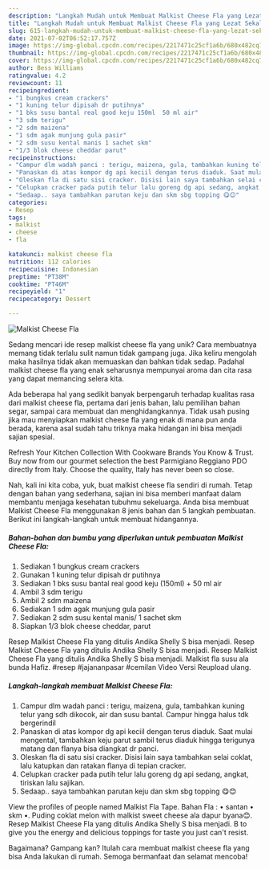 ```yaml
---
description: "Langkah Mudah untuk Membuat Malkist Cheese Fla yang Lezat Sekali"
title: "Langkah Mudah untuk Membuat Malkist Cheese Fla yang Lezat Sekali"
slug: 615-langkah-mudah-untuk-membuat-malkist-cheese-fla-yang-lezat-sekali
date: 2021-07-02T06:52:17.757Z
image: https://img-global.cpcdn.com/recipes/2217471c25cf1a6b/680x482cq70/malkist-cheese-fla-foto-resep-utama.jpg
thumbnail: https://img-global.cpcdn.com/recipes/2217471c25cf1a6b/680x482cq70/malkist-cheese-fla-foto-resep-utama.jpg
cover: https://img-global.cpcdn.com/recipes/2217471c25cf1a6b/680x482cq70/malkist-cheese-fla-foto-resep-utama.jpg
author: Bess Williams
ratingvalue: 4.2
reviewcount: 11
recipeingredient:
- "1 bungkus cream crackers"
- "1 kuning telur dipisah dr putihnya"
- "1 bks susu bantal real good keju 150ml  50 ml air"
- "3 sdm terigu"
- "2 sdm maizena"
- "1 sdm agak munjung gula pasir"
- "2 sdm susu kental manis 1 sachet skm"
- "1/3 blok cheese cheddar parut"
recipeinstructions:
- "Campur dlm wadah panci : terigu, maizena, gula, tambahkan kuning telur yang sdh dikocok, air dan susu bantal. Campur hingga halus tdk bergerindil"
- "Panaskan di atas kompor dg api keciil dengan terus diaduk. Saat mulai mengental, tambahkan keju parut sambil terus diaduk hingga terigunya matang dan flanya bisa diangkat dr panci."
- "Oleskan fla di satu sisi cracker. Disisi lain saya tambahkan selai coklat, lalu katupkan dan ratakan flanya di tepian cracker."
- "Celupkan cracker pada putih telur lalu goreng dg api sedang, angkat, tiriskan lalu sajikan."
- "Sedaap.. saya tambahkan parutan keju dan skm sbg topping 😋😊"
categories:
- Resep
tags:
- malkist
- cheese
- fla

katakunci: malkist cheese fla 
nutrition: 112 calories
recipecuisine: Indonesian
preptime: "PT38M"
cooktime: "PT46M"
recipeyield: "1"
recipecategory: Dessert

---
```



![Malkist Cheese Fla](https://img-global.cpcdn.com/recipes/2217471c25cf1a6b/680x482cq70/malkist-cheese-fla-foto-resep-utama.jpg)

Sedang mencari ide resep malkist cheese fla yang unik? Cara membuatnya memang tidak terlalu sulit namun tidak gampang juga. Jika keliru mengolah maka hasilnya tidak akan memuaskan dan bahkan tidak sedap. Padahal malkist cheese fla yang enak seharusnya mempunyai aroma dan cita rasa yang dapat memancing selera kita.

Ada beberapa hal yang sedikit banyak berpengaruh terhadap kualitas rasa dari malkist cheese fla, pertama dari jenis bahan, lalu pemilihan bahan segar, sampai cara membuat dan menghidangkannya. Tidak usah pusing jika mau menyiapkan malkist cheese fla yang enak di mana pun anda berada, karena asal sudah tahu triknya maka hidangan ini bisa menjadi sajian spesial.

Refresh Your Kitchen Collection With Cookware Brands You Know &amp; Trust. Buy now from our gourmet selection the best Parmigiano Reggiano PDO directly from Italy. Choose the quality, Italy has never been so close.


Nah, kali ini kita coba, yuk, buat malkist cheese fla sendiri di rumah. Tetap dengan bahan yang sederhana, sajian ini bisa memberi manfaat dalam membantu menjaga kesehatan tubuhmu sekeluarga. Anda bisa membuat Malkist Cheese Fla menggunakan 8 jenis bahan dan 5 langkah pembuatan. Berikut ini langkah-langkah untuk membuat hidangannya.

<!--inarticleads1-->

##### Bahan-bahan dan bumbu yang diperlukan untuk pembuatan Malkist Cheese Fla:

1. Sediakan 1 bungkus cream crackers
1. Gunakan 1 kuning telur dipisah dr putihnya
1. Sediakan 1 bks susu bantal real good keju (150ml) + 50 ml air
1. Ambil 3 sdm terigu
1. Ambil 2 sdm maizena
1. Sediakan 1 sdm agak munjung gula pasir
1. Sediakan 2 sdm susu kental manis/ 1 sachet skm
1. Siapkan 1/3 blok cheese cheddar, parut


Resep Malkist Cheese Fla yang ditulis Andika Shelly S bisa menjadi. Resep Malkist Cheese Fla yang ditulis Andika Shelly S bisa menjadi. Resep Malkist Cheese Fla yang ditulis Andika Shelly S bisa menjadi. Malkist fla susu ala bunda Hafiz. #resep #jajananpasar #cemilan Video Versi Reupload ulang. 

<!--inarticleads2-->

##### Langkah-langkah membuat Malkist Cheese Fla:

1. Campur dlm wadah panci : terigu, maizena, gula, tambahkan kuning telur yang sdh dikocok, air dan susu bantal. Campur hingga halus tdk bergerindil
1. Panaskan di atas kompor dg api keciil dengan terus diaduk. Saat mulai mengental, tambahkan keju parut sambil terus diaduk hingga terigunya matang dan flanya bisa diangkat dr panci.
1. Oleskan fla di satu sisi cracker. Disisi lain saya tambahkan selai coklat, lalu katupkan dan ratakan flanya di tepian cracker.
1. Celupkan cracker pada putih telur lalu goreng dg api sedang, angkat, tiriskan lalu sajikan.
1. Sedaap.. saya tambahkan parutan keju dan skm sbg topping 😋😊


View the profiles of people named Malkist Fla Tape. Bahan Fla : • santan • skm •. Puding coklat melon with malkist sweet cheese ala dapur byana😊. Resep Malkist Cheese Fla yang ditulis Andika Shelly S bisa menjadi. B to give you the energy and delicious toppings for taste you just can&#39;t resist. 

Bagaimana? Gampang kan? Itulah cara membuat malkist cheese fla yang bisa Anda lakukan di rumah. Semoga bermanfaat dan selamat mencoba!
